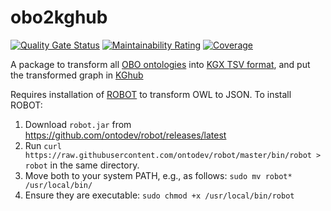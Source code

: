 # obo2kghub

[![Quality Gate Status](https://sonarcloud.io/api/project_badges/measure?project=Knowledge-Graph-Hub_kg-obo&metric=alert_status)](https://sonarcloud.io/dashboard?id=Knowledge-Graph-Hub_kg-obo)
[![Maintainability Rating](https://sonarcloud.io/api/project_badges/measure?project=Knowledge-Graph-Hub_kg-obo&metric=sqale_rating)](https://sonarcloud.io/dashboard?id=Knowledge-Graph-Hub_kg-obo)
[![Coverage](https://sonarcloud.io/api/project_badges/measure?project=Knowledge-Graph-Hub_kg-obo&metric=coverage)](https://sonarcloud.io/dashboard?id=Knowledge-Graph-Hub_kg-obo)

A package to transform all [OBO ontologies](http://obofoundry.org/) into [KGX TSV format](https://github.com/biolink/kgx/blob/master/specification/kgx-format.md), and put the transformed graph in [KGhub](http://kg-hub.berkeleybop.io/index.html)

Requires installation of [ROBOT](http://robot.obolibrary.org/) to transform OWL to JSON.
To install ROBOT:
1. Download `robot.jar` from https://github.com/ontodev/robot/releases/latest
2. Run `curl https://raw.githubusercontent.com/ontodev/robot/master/bin/robot > robot` in the same directory.
3. Move both to your system PATH, e.g., as follows: `sudo mv robot* /usr/local/bin/`
4. Ensure they are executable: `sudo chmod +x /usr/local/bin/robot`
